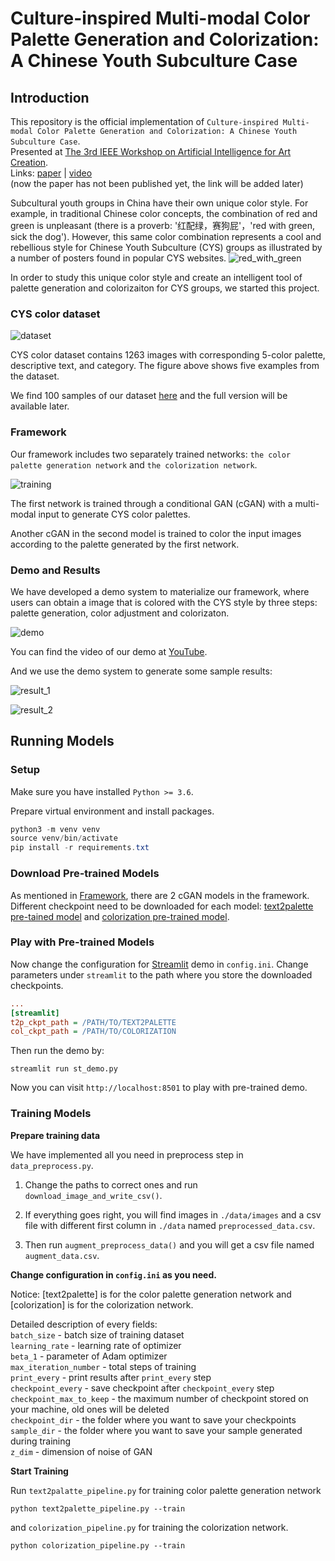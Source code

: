 # Culture-inspired Multi-modal Color Palette Generation and Colorization: A Chinese Youth Subculture Case  

## Introduction  

This repository is the official implementation of `Culture-inspired Multi-modal Color Palette Generation and Colorization: A Chinese Youth Subculture Case`.  
Presented at [The 3rd IEEE Workshop on
Artificial Intelligence for Art Creation](https://aiart2021.github.io/).  
Links: [paper]() | [video](https://youtu.be/fLPwr-oX0ds)   
(now the paper has not been published yet, the link will be added later)


Subcultural youth groups in China have their own unique color style. For example, in traditional Chinese color concepts, the combination of red and green is unpleasant (there is a proverb: '红配绿，赛狗屁'，'red with green, sick the dog'). However, this same color combination represents a cool and rebellious style for Chinese Youth Subculture (CYS) groups as illustrated by a number of posters found in popular CYS websites.
![red_with_green](https://user-images.githubusercontent.com/65735363/107142022-3663f300-6967-11eb-9d77-7c178c0c3f4f.jpg)

In order to study this unique color style and create an intelligent tool of palette generation and colorizaiton for CYS groups, we started this project.  

### CYS color dataset  

![dataset](https://user-images.githubusercontent.com/65735363/107141933-c6556d00-6966-11eb-8bb5-d733c10f5d65.jpg)

CYS color dataset contains 1263 images with corresponding 5-color palette, descriptive text, and category. The figure above shows five examples from the dataset.  

We find 100 samples of our dataset [here](./CYS_dataset/url_text_ctg_rgb_100samples.csv) and the full version will be available later.

### Framework  

Our framework includes two separately trained networks: `the color palette generation network` and `the colorization network`.  

![training](https://user-images.githubusercontent.com/65735363/107142441-ee929b00-6969-11eb-8f1d-999048a9b902.jpg)

The first network is trained through a conditional GAN (cGAN) with a multi-modal input to generate CYS color palettes.  

Another cGAN in the second model is trained to color the input images according to the palette generated by the first network.  

### Demo and Results  

We have developed a demo system to materialize our framework, where users can obtain a image that is colored with the CYS style by three steps: palette generation, color adjustment and colorizaton.  

![demo](https://user-images.githubusercontent.com/65735363/107142565-f0109300-696a-11eb-88ef-986419f98c73.jpg)

You can find the video of our demo at [YouTube](https://youtu.be/fLPwr-oX0ds).

And we use the demo system to generate some sample results:

![result_1](https://user-images.githubusercontent.com/65735363/107142709-b0967680-696b-11eb-8368-03042040700e.jpg)

![result_2](https://user-images.githubusercontent.com/65735363/107142706-aeccb300-696b-11eb-87b1-ff54b4eceb77.jpg)

## Running Models  

### Setup  

Make sure you have installed `Python >= 3.6`.

Prepare virtual environment and install packages.  

```powershell
python3 -m venv venv
source venv/bin/activate
pip install -r requirements.txt
```

### Download Pre-trained Models  

As mentioned in [Framework](#framework), there are 2 cGAN models in the framework. Different checkpoint need to be downloaded for each model: [text2palette pre-tained model](https://drive.google.com/drive/folders/1UjCLKRqwN6hHSpUj9WPYCJdlo751u6dY?usp=sharing) and [colorization pre-trained model](https://drive.google.com/drive/folders/1-bcifzeEyOIHOr53HKG0BBck1WnFQ20s?usp=sharing).  

### Play with Pre-trained Models  

Now change the configuration for [Streamlit]() demo in `config.ini`. Change parameters under `streamlit` to the path where you store the downloaded checkpoints.  

```ini
...
[streamlit]
t2p_ckpt_path = /PATH/TO/TEXT2PALETTE
col_ckpt_path = /PATH/TO/COLORIZATION
```

Then run the demo by:

```shell
streamlit run st_demo.py
```

Now you can visit `http://localhost:8501` to play with pre-trained demo.  

### Training Models  

**Prepare training data**  

We have implemented all you need in preprocess step in `data_preprocess.py`.  

1. Change the paths to correct ones and run `download_image_and_write_csv()`.  

2. If everything goes right, you will find images in `./data/images` and a csv file with different first column in `./data` named `preprocessed_data.csv`.  

3. Then run `augment_preprocess_data()` and you will get a csv file named `augment_data.csv`.  

**Change configuration in `config.ini` as you need.**  

Notice: [text2palette] is for the color palette generation network and [colorization] is for the colorization network.  

Detailed description of every fields:  
`batch_size` - batch size of training dataset  
`learning_rate` - learning rate of optimizer  
`beta_1` - parameter of Adam optimizer  
`max_iteration_number` - total steps of training  
`print_every` - print results after `print_every` step  
`checkpoint_every` - save checkpoint after `checkpoint_every` step  
`checkpoint_max_to_keep` - the maximum number of checkpoint stored on your machine, old ones will be deleted  
`checkpoint_dir` - the folder where you want to save your checkpoints  
`sample_dir` - the folder where you want to save your sample generated during training  
`z_dim` - dimension of noise of GAN  

**Start Training**

Run `text2palatte_pipeline.py` for training color palette generation network 

```shell
python text2palette_pipeline.py --train
```

and `colorization_pipeline.py` for training the colorization network.

```shell
python colorization_pipeline.py --train
```
